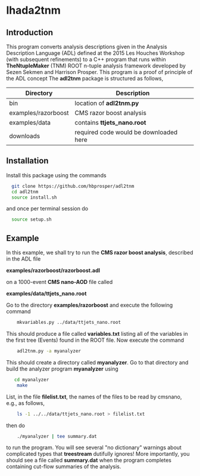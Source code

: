 # lhada2tnm

## Introduction

This program converts analysis descriptions given in the Analysis
Description Language (ADL) defined at the 2015 Les Houches Workshop
(with subsequent refinements) to a C++ program that runs within
__TheNtupleMaker__ (TNM) ROOT n-tuple analysis framework developed by Sezen Sekmen and Harrison Prosper. This program is a proof of principle of the ADL concept The __adl2tnm__
package is structured as follows,

| __Directory__  | __Description__                   |
| --------|-------------------|
| bin           |  location of __adl2tnm.py__                                  |
| examples/razorboost |  CMS razor boost analysis |
| examples/data           |  contains __ttjets\_nano.root__ |
| downloads   | required code would be downloaded here |

## Installation

Install this package using the commands
```bash
  git clone https://github.com/hbprosper/adl2tnm
  cd adl2tnm
  source install.sh
  ```
and once per terminal session do
```bash
  source setup.sh
```

## Example
In this example, we shall try to run the __CMS razor boost  analysis__,
described in the ADL file 

__examples/razorboost/razorboost.adl__ 

on a 1000-event __CMS nano-AOD__ file called 

__examples/data/ttjets\_nano.root__

Go to the directory __examples/razorboost__  and execute the following
command
```bash
	mkvariables.py ../data/ttjets_nano.root
```
This should produce a file called __variables.txt__ listing all of the
variables in the first tree (Events) found in the ROOT file.  Now execute the command
```bash
	adl2tnm.py -a myanalyzer 
```
This should create a directory called __myanalyzer__. Go to that
directory and build the analyzer program __myanalyzer__ using
```bash
   cd myanalyzer
	make
```
List, in the file __filelist.txt__, the names of the files to be read by cmsnano,
e.g., as follows,
```bash
	ls -1 ../../data/ttjets_nano.root > filelist.txt
```
then do
```bash
	./myanalyzer | tee summary.dat
```
to run the  program.
You will see several "no dictionary" warnings about complicated types that
__treestream__ dutifully ignores! More importantly, you should see a file called
__summary.dat__ when the program completes containing cut-flow
summaries of the analysis.

